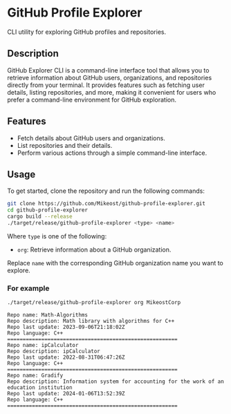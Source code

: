 # GitHub Profile Explorer

CLI utility for exploring GitHub profiles and repositories.

## Description

GitHub Explorer CLI is a command-line interface tool that allows you to retrieve information about GitHub users, organizations, and repositories directly from your terminal. It provides features such as fetching user details, listing repositories, and more, making it convenient for users who prefer a command-line environment for GitHub exploration.

## Features

- Fetch details about GitHub users and organizations.
- List repositories and their details.
- Perform various actions through a simple command-line interface.

## Usage

To get started, clone the repository and run the following commands:

```bash
git clone https://github.com/Mikeost/github-profile-explorer.git
cd github-profile-explorer
cargo build --release
./target/release/github-profile-explorer <type> <name>
```

Where `type` is one of the following:
- `org`: Retrieve information about a GitHub organization.

Replace `name` with the corresponding GitHub organization name you want to explore.

### For example

```bash
./target/release/github-profile-explorer org MikeostCorp
```

```
Repo name: Math-Algorithms
Repo description: Math library with algorithms for C++
Repo last update: 2023-09-06T21:18:02Z
Repo language: C++
=======================================================
Repo name: ipCalculator
Repo description: ipCalculator
Repo last update: 2022-08-31T06:47:26Z
Repo language: C++
=======================================================
Repo name: Gradify
Repo description: Information system for accounting for the work of an education institution
Repo last update: 2024-01-06T13:52:39Z
Repo language: C++
=======================================================
```